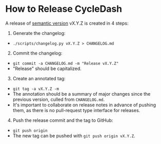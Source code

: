 # How to Release CycleDash

A release of [semantic version](http://semver.org/) vX.Y.Z is created in 4
steps:

1. Generate the changelog:
  * `./scripts/changelog.py vX.Y.Z > CHANGELOG.md`
2. Commit the changelog:
  * `git commit -a CHANGELOG.md -m "Release vX.Y.Z"`
  * "Release" should be capitalized.
3. Create an annotated tag:
  * `git tag -a vX.Y.Z -m`
  * The annotation should be a summary of major changes since the previous
    version, culled from `CHANGELOG.md`.
  * It's important to collaborate on release notes in advance of pushing them,
    as there is no pull-request type interface for releases.
4. Push the release commit and the tag to GitHub:
  * `git push origin`
  * The new tag can be pushed with `git push origin vX.Y.Z`.
